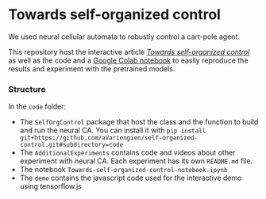 # Towards self-organized control
We used neural cellular automata to robustly control a 
cart-pole agent.

This repository host the interactive article [*Towards self-organized control*](https://avariengien.github.io/self-organized-control/)
as well as the code and a [Google Colab notebook](https://colab.research.google.com/github/aVariengien/self-organized-control/blob/main/code/Towards-self-organized-control-notebook.ipynb) 
to easily  reproduce the results and experiment
with the pretrained models.

### Structure

In the `code` folder:
 * The `SelfOrgControl` package that host the class and the function to build and run the neural CA. You can install it with `pip install git+https://github.com/aVariengien/self-organized-control.git#subdirectory=code`
 * The `AdditionalExperiments` contains code and videos about other experiment with neural CA. Each experiment has its own `README.md` file.
 * The notebook `Towards-self-organized-control-notebook.ipynb`
 * The `demo` contains the javascript code used for the interactive demo using tensorflow.js